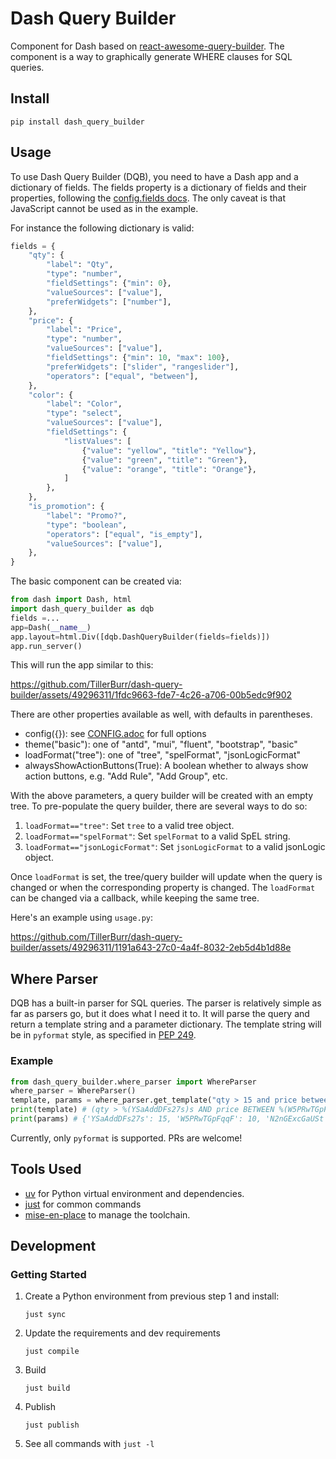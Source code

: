 # Dash Query Builder

Component for Dash based on [react-awesome-query-builder](https://github.com/ukrbublik/react-awesome-query-builder).
The component is a way to graphically generate WHERE clauses for SQL queries.

## Install

```shell
pip install dash_query_builder
```

## Usage

To use Dash Query Builder (DQB), you need to have a Dash app and a dictionary of fields.
The fields property is a dictionary of fields and their properties, following the
[config.fields docs](https://github.com/ukrbublik/react-awesome-query-builder/blob/master/CONFIG.adoc#configfields).
The only caveat is that JavaScript cannot be used as in the example.

For instance the following dictionary is valid:

```python
fields = {
    "qty": {
        "label": "Qty",
        "type": "number",
        "fieldSettings": {"min": 0},
        "valueSources": ["value"],
        "preferWidgets": ["number"],
    },
    "price": {
        "label": "Price",
        "type": "number",
        "valueSources": ["value"],
        "fieldSettings": {"min": 10, "max": 100},
        "preferWidgets": ["slider", "rangeslider"],
        "operators": ["equal", "between"],
    },
    "color": {
        "label": "Color",
        "type": "select",
        "valueSources": ["value"],
        "fieldSettings": {
            "listValues": [
                {"value": "yellow", "title": "Yellow"},
                {"value": "green", "title": "Green"},
                {"value": "orange", "title": "Orange"},
            ]
        },
    },
    "is_promotion": {
        "label": "Promo?",
        "type": "boolean",
        "operators": ["equal", "is_empty"],
        "valueSources": ["value"],
    },
}
```

The basic component can be created via:

```python
from dash import Dash, html
import dash_query_builder as dqb
fields =...
app=Dash(__name__)
app.layout=html.Div([dqb.DashQueryBuilder(fields=fields)])
app.run_server()
```

This will run the app similar to this:

https://github.com/TillerBurr/dash-query-builder/assets/49296311/1fdc9663-fde7-4c26-a706-00b5edc9f902

There are other properties available as well, with defaults in parentheses.

- config({}): see [CONFIG.adoc](https://github.com/ukrbublik/react-awesome-query-builder/blob/master/CONFIG.adoc) for full options
- theme("basic"): one of "antd", "mui", "fluent", "bootstrap", "basic"
- loadFormat("tree"): one of "tree", "spelFormat", "jsonLogicFormat"
- alwaysShowActionButtons(True): A boolean whether to always show action buttons, e.g. "Add Rule", "Add Group", etc.

With the above parameters, a query builder will be created with an empty tree. To pre-populate the query builder,
there are several ways to do so:

1. `loadFormat=="tree"`: Set `tree` to a valid tree object.
1. `loadFormat=="spelFormat"`: Set `spelFormat` to a valid SpEL string.
1. `loadFormat=="jsonLogicFormat"`: Set `jsonLogicFormat` to a valid jsonLogic object.

Once `loadFormat` is set, the tree/query builder will update when the query is changed or when the corresponding property is changed.
The `loadFormat` can be changed via a callback, while keeping the same tree.

Here's an example using `usage.py`:

https://github.com/TillerBurr/dash-query-builder/assets/49296311/1191a643-27c0-4a4f-8032-2eb5d4b1d88e

## Where Parser

DQB has a built-in parser for SQL queries. The parser is relatively simple as far as parsers go, but it does what I need it to.
It will parse the query and return a template string and a parameter dictionary. The template string will be in `pyformat` style, as
specified in [PEP 249](https://peps.python.org/pep-0249/#paramstyle).

### Example

```python
from dash_query_builder.where_parser import WhereParser
where_parser = WhereParser()
template, params = where_parser.get_template("qty > 15 and price between 10 and 20")
print(template) # (qty > %(YSaAddDFs27s)s AND price BETWEEN %(W5PRwTGpFqqF)s AND %(N2nGExcGaUSt)s)
print(params) # {'YSaAddDFs27s': 15, 'W5PRwTGpFqqF': 10, 'N2nGExcGaUSt': 20}
```

Currently, only `pyformat` is supported. PRs are welcome!

## Tools Used

- [uv](https://github.com/astral-sh/uv) for Python virtual environment and dependencies.
- [just](https://github.com/casey/just) for common commands
- [mise-en-place](https://mise.jdx.dev) to manage the toolchain.

## Development

### Getting Started

1. Create a Python environment from previous step 1 and install:
    ```shell
    just sync
    ```
1. Update the requirements and dev requirements
    ```shell
    just compile
    ```
1. Build
    ```shell
    just build
    ```
1. Publish
    ```shell
    just publish
    ```
1. See all commands with `just -l`
